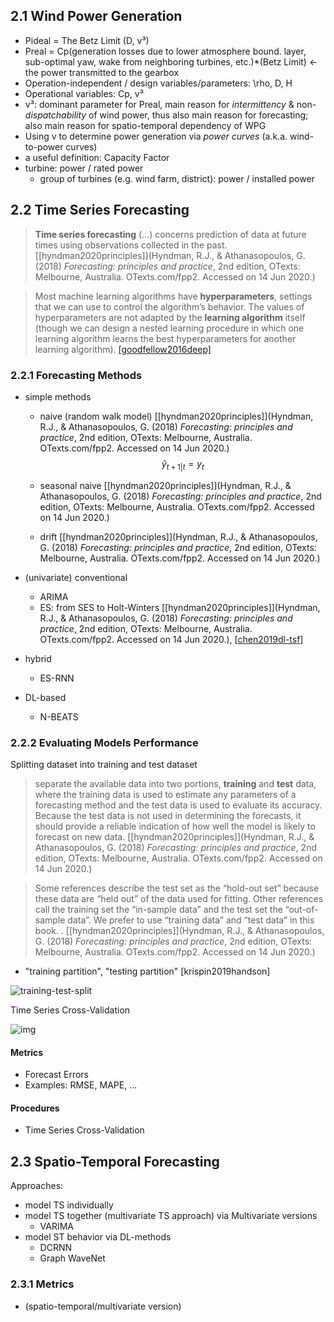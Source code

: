 ## 2.1 Wind Power Generation

- Pideal = The Betz Limit (D, v³)
- Preal = Cp(generation losses due to lower atmosphere bound. layer, sub-optimal yaw, wake from neighboring turbines, etc.)*(Betz Limit) <- the power transmitted to the gearbox 
- Operation-independent / design variables/parameters: \rho, D, H
- Operational variables: Cp, v³ 
- v³: dominant parameter for Preal, main reason for *intermittency* & non-*dispatchability* of wind power, thus also main reason for forecasting; also main reason for spatio-temporal dependency of WPG
- Using v to determine power generation via *power curves* (a.k.a. wind-to-power curves)
- a useful definition: Capacity Factor
- turbine: power / rated power
  - group of turbines (e.g. wind farm, district):  power / installed power

## 2.2 Time Series Forecasting

> **Time series forecasting** (...) concerns prediction of data at future times using observations  collected in the past. [[hyndman2020principles]](Hyndman, R.J., & Athanasopoulos, G. (2018) *Forecasting: principles and practice*, 2nd edition, OTexts: Melbourne, Australia. OTexts.com/fpp2. Accessed on 14 Jun 2020.)

> Most machine learning algorithms have **hyperparameters**, settings that we can use to control the algorithm’s behavior. The values of hyperparameters are not adapted by the **learning algorithm** itself (though we can design a nested learning procedure in which one learning algorithm learns the best hyperparameters for another learning algorithm). [[goodfellow2016deep]](https://www.deeplearningbook.org/contents/ml.html)

### 2.2.1 Forecasting Methods

- simple methods

  - naive (random walk model) [[hyndman2020principles]](Hyndman, R.J., & Athanasopoulos, G. (2018) *Forecasting: principles and practice*, 2nd edition, OTexts: Melbourne, Australia. OTexts.com/fpp2. Accessed on 14 Jun 2020.)
    $$
    \hat{y}_{t+1|t} = y_{t}
    $$
    

  - seasonal naive [[hyndman2020principles]](Hyndman, R.J., & Athanasopoulos, G. (2018) *Forecasting: principles and practice*, 2nd edition, OTexts: Melbourne, Australia. OTexts.com/fpp2. Accessed on 14 Jun 2020.)

  - drift [[hyndman2020principles]](Hyndman, R.J., & Athanasopoulos, G. (2018) *Forecasting: principles and practice*, 2nd edition, OTexts: Melbourne, Australia. OTexts.com/fpp2. Accessed on 14 Jun 2020.)

- (univariate) conventional 

  - ARIMA
  - ES: from SES to Holt-Winters [[hyndman2020principles]](Hyndman, R.J., & Athanasopoulos, G. (2018) *Forecasting: principles and practice*, 2nd edition, OTexts: Melbourne, Australia. OTexts.com/fpp2. Accessed on 14 Jun 2020.), [[chen2019dl-tsf](file:///C:/Users/User/Downloads/fvm939e.pdf)]

- hybrid

  - ES-RNN

- DL-based

  - N-BEATS

### 2.2.2 Evaluating Models Performance

Splitting dataset into training and test dataset

> separate the available data into two portions, **training** and **test** data, where the training data is used to estimate any parameters of a forecasting method and the test data is used to evaluate its accuracy.  Because the test data is not used in determining the forecasts, it  should provide a reliable indication of how well the model is likely to  forecast on new data. [[hyndman2020principles]](Hyndman, R.J., & Athanasopoulos, G. (2018) *Forecasting: principles and practice*, 2nd edition, OTexts: Melbourne, Australia. OTexts.com/fpp2. Accessed on 14 Jun 2020.)

> Some references describe the test set as the “hold-out set” because  these data are “held out” of the data used for fitting. Other references call the training set the “in-sample data” and the test set the  “out-of-sample data”. We prefer to use “training data” and “test data”  in this book. . [[hyndman2020principles]](Hyndman, R.J., & Athanasopoulos, G. (2018) *Forecasting: principles and practice*, 2nd edition, OTexts: Melbourne, Australia. OTexts.com/fpp2. Accessed on 14 Jun 2020.)

- "training partition", "testing partition" [krispin2019handson]

![training-test-split](https://otexts.com/fpp2/fpp_files/figure-html/traintest-1.png)

Time Series Cross-Validation

![img](https://otexts.com/fpp2/fpp_files/figure-html/cv1-1.png)

#### Metrics

- Forecast Errors
- Examples: RMSE, MAPE, ... 

#### Procedures

- Time Series Cross-Validation

## 2.3 Spatio-Temporal Forecasting

Approaches:

- model TS individually
- model TS together (multivariate TS approach) via Multivariate versions
  - VARIMA
- model ST behavior via DL-methods
  - DCRNN
  - Graph WaveNet

### 2.3.1 Metrics

- (spatio-temporal/multivariate version)